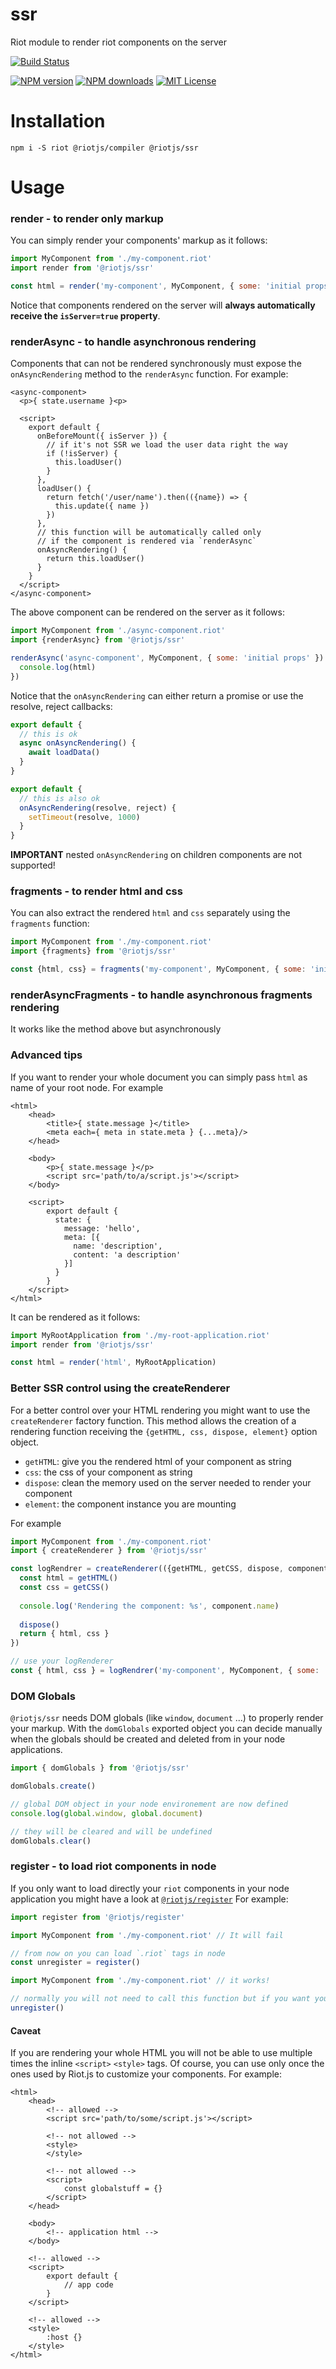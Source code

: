 # ssr
Riot module to render riot components on the server

[![Build Status][ci-image]][ci-url]

[![NPM version][npm-version-image]][npm-url]
[![NPM downloads][npm-downloads-image]][npm-url]
[![MIT License][license-image]][license-url]

# Installation

```
npm i -S riot @riotjs/compiler @riotjs/ssr
```

# Usage

### render - to render only markup

You can simply render your components' markup as it follows:

```js
import MyComponent from './my-component.riot'
import render from '@riotjs/ssr'

const html = render('my-component', MyComponent, { some: 'initial props' })
```

Notice that components rendered on the server will **always automatically receive the `isServer=true` property**.

### renderAsync - to handle asynchronous rendering

Components that can not be rendered synchronously must expose the `onAsyncRendering` method to the `renderAsync` function. For example:

```riot
<async-component>
  <p>{ state.username }<p>

  <script>
    export default {
      onBeforeMount({ isServer }) {
        // if it's not SSR we load the user data right the way
        if (!isServer) {
          this.loadUser()
        }
      },
      loadUser() {
        return fetch('/user/name').then(({name}) => {
          this.update({ name })
        })
      },
      // this function will be automatically called only
      // if the component is rendered via `renderAsync`
      onAsyncRendering() {
        return this.loadUser()
      }
    }
  </script>
</async-component>
```

The above component can be rendered on the server as it follows:

```js
import MyComponent from './async-component.riot'
import {renderAsync} from '@riotjs/ssr'

renderAsync('async-component', MyComponent, { some: 'initial props' }).then(html => {
  console.log(html)
})
```

Notice that the `onAsyncRendering` can either return a promise or use the resolve, reject callbacks:

```js
export default {
  // this is ok
  async onAsyncRendering() {
    await loadData()
  }
}
```

```js
export default {
  // this is also ok
  onAsyncRendering(resolve, reject) {
    setTimeout(resolve, 1000)
  }
}
```

**IMPORTANT** nested `onAsyncRendering` on children components are not supported!

### fragments - to render html and css

You can also extract the rendered `html` and `css` separately using the `fragments` function:

```js
import MyComponent from './my-component.riot'
import {fragments} from '@riotjs/ssr'

const {html, css} = fragments('my-component', MyComponent, { some: 'initial props' })
```

### renderAsyncFragments - to handle asynchronous fragments rendering

It works like the method above but asynchronously

### Advanced tips

If you want to render your whole document you can simply pass `html` as name of your root node. For example

```riot
<html>
    <head>
        <title>{ state.message }</title>
        <meta each={ meta in state.meta } {...meta}/>
    </head>

    <body>
        <p>{ state.message }</p>
        <script src='path/to/a/script.js'></script>
    </body>

    <script>
        export default {
          state: {
            message: 'hello',
            meta: [{
              name: 'description',
              content: 'a description'
            }]
          }
        }
    </script>
</html>
```

It can be rendered as it follows:

```js
import MyRootApplication from './my-root-application.riot'
import render from '@riotjs/ssr'

const html = render('html', MyRootApplication) 
```

### Better SSR control using the createRenderer

For a better control over your HTML rendering you might want to use the `createRenderer` factory function. 
This method allows the creation of a rendering function receiving the `{getHTML, css, dispose, element}` option object.
- `getHTML`: give you the rendered html of your component as string
- `css`: the css of your component as string
- `dispose`: clean the memory used on the server needed to render your component
- `element`: the component instance you are mounting

For example

```js
import MyComponent from './my-component.riot'
import { createRenderer } from '@riotjs/ssr'

const logRendrer = createRenderer(({getHTML, getCSS, dispose, component}) => {
  const html = getHTML()
  const css = getCSS()
  
  console.log('Rendering the component: %s', component.name)
  
  dispose()
  return { html, css }
})

// use your logRenderer
const { html, css } = logRendrer('my-component', MyComponent, { some: 'initial props' })
```

### DOM Globals

`@riotjs/ssr` needs DOM globals (like `window`, `document` ...) to properly render your markup. 
With the `domGlobals` exported object you can decide manually when the globals should be created and deleted from in your node applications.

```js
import { domGlobals } from '@riotjs/ssr'

domGlobals.create()

// global DOM object in your node environement are now defined 
console.log(global.window, global.document) 

// they will be cleared and will be undefined
domGlobals.clear()
```

### register - to load riot components in node

If you only want to load directly your `riot` components in your node application you might have a look at [`@riotjs/register`](https://github.com/riot/register)
For example:

```js
import register from '@riotjs/register'

import MyComponent from './my-component.riot' // It will fail

// from now on you can load `.riot` tags in node
const unregister = register()

import MyComponent from './my-component.riot' // it works!

// normally you will not need to call this function but if you want you can unhook the riot loader
unregister()
```

#### Caveat

If you are rendering your whole HTML you will not be able to use multiple times the inline `<script>` `<style>` tags.
Of course, you can use only once the ones used by Riot.js to customize your components. For example:

```riot
<html>
    <head>
        <!-- allowed -->
        <script src='path/to/some/script.js'></script>

        <!-- not allowed -->
        <style>
        </style>

        <!-- not allowed -->
        <script>
            const globalstuff = {}
        </script>
    </head>

    <body>
        <!-- application html -->
    </body>

    <!-- allowed -->
    <script>
        export default {
            // app code
        }
    </script>
    
    <!-- allowed -->
    <style>
        :host {}
    </style>
</html>
```
 

[ci-image]:https://img.shields.io/github/workflow/status/riot/ssr/test?style=flat-square
[ci-url]:https://github.com/riot/ssr/actions

[license-image]:http://img.shields.io/badge/license-MIT-000000.svg?style=flat-square
[license-url]:LICENSE

[npm-version-image]:http://img.shields.io/npm/v/@riotjs/ssr.svg?style=flat-square
[npm-downloads-image]:http://img.shields.io/npm/dm/@riotjs/ssr.svg?style=flat-square
[npm-url]:https://npmjs.org/package/@riotjs/ssr
